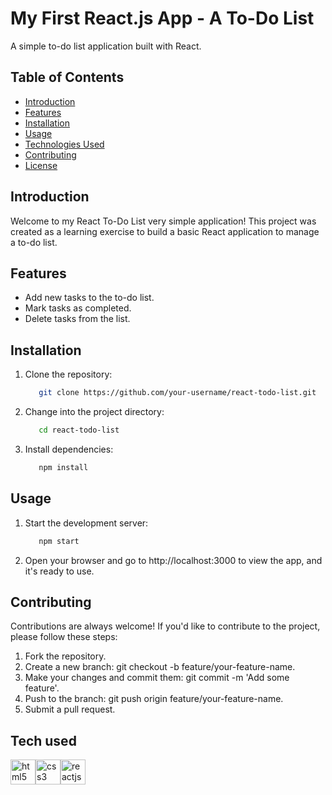 # My First React.js App - A To-Do List 

A simple to-do list application built with React.

## Table of Contents

- [Introduction](#introduction)
- [Features](#features)
- [Installation](#installation)
- [Usage](#usage)
- [Technologies Used](#technologies-used)
- [Contributing](#contributing)
- [License](#license)

## Introduction

Welcome to my React To-Do List very simple application! This project was created as a learning exercise to build a basic React application to manage a to-do list.

## Features

- Add new tasks to the to-do list.
- Mark tasks as completed.
- Delete tasks from the list.

## Installation

1. Clone the repository:
   ```bash
      git clone https://github.com/your-username/react-todo-list.git
   
2. Change into the project directory:
   ```bash
      cd react-todo-list
   
3. Install dependencies:
   ```bash
      npm install
   
## Usage 

1. Start the development server:
   ```bash
      npm start
   
2. Open your browser and go to http://localhost:3000 to view the app, and it's ready to use.

## Contributing

Contributions are always welcome! If you'd like to contribute to the project, please follow these steps:
1. Fork the repository.
2. Create a new branch: git checkout -b feature/your-feature-name.
3. Make your changes and commit them: git commit -m 'Add some feature'.
4. Push to the branch: git push origin feature/your-feature-name.
5. Submit a pull request.   

## Tech used
<img src="https://raw.githubusercontent.com/devicons/devicon/master/icons/html5/html5-original.svg" alt="html5" width="40" height="40" /><img src="https://raw.githubusercontent.com/devicons/devicon/master/icons/css3/css3-original-wordmark.svg" alt="css3" width="40" height="40" /><img src="https://raw.githubusercontent.com/devicons/devicon/55609aa5bd817ff167afce0d965585c92040787a/icons/react/react-original-wordmark.svg" alt="reactjs" width="40" height= "40"/>
